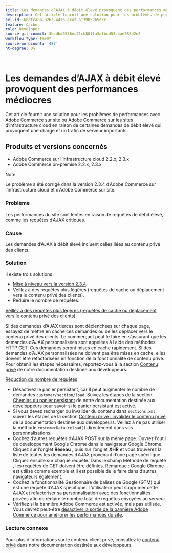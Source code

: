 ```yaml
---
title: Les demandes d’AJAX à débit élevé provoquent des performances médiocres
description: Cet article fournit une solution pour les problèmes de performances avec Adobe Commerce sur site ou Adobe Commerce sur les sites d’infrastructure cloud en raison de certaines demandes de débit élevé qui provoquent une charge et un trafic de serveur importants.
exl-id: 68dfca8a-826c-4476-acaf-a139052b5dcc
feature: Cache
role: Developer
source-git-commit: 3bcdbd0536ec71cb80ffa3afbcd53c4ae385d2e3
workflow-type: tm+mt
source-wordcount: '487'
ht-degree: 0%

---
```


# Les demandes d’AJAX à débit élevé provoquent des performances médiocres

Cet article fournit une solution pour les problèmes de performances avec Adobe Commerce sur site ou Adobe Commerce sur les sites d’infrastructure cloud en raison de certaines demandes de débit élevé qui provoquent une charge et un trafic de serveur importants.

## Produits et versions concernés

* Adobe Commerce sur l’infrastructure cloud 2.2.x, 2.3.x
* Adobe Commerce on-premise 2.2.x, 2.3.x

>[!NOTE]
>
>Le problème a été corrigé dans la version 2.3.4 d’Adobe Commerce sur l’infrastructure cloud et d’Adobe Commerce sur site.

### Problème

Les performances du site sont lentes en raison de requêtes de débit élevé, comme les requêtes d’AJAX critiques.

### Cause

Les demandes d’AJAX à débit élevé incluent celles liées au contenu privé des clients.

### Solution

Il existe trois solutions :

* [Mise à niveau vers la version 2.3.4](https://experienceleague.adobe.com/fr/docs/commerce-cloud-service/user-guide/develop/upgrade/commerce-version).
* Veillez à des requêtes plus légères (requêtes de cache ou déplacement vers le contenu privé des clients).
* Réduire le nombre de requêtes.

<u>Veillez à des requêtes plus légères (requêtes de cache ou déplacement vers le contenu privé des clients)</u>

Si des demandes d’AJAX tierces sont déclenchées sur chaque page, essayez de mettre en cache ces demandes ou de les déplacer vers le contenu privé des clients. Le commerçant peut le faire en s’assurant que les demandes d’AJAX personnalisées sont appelées à l’aide des méthodes HTTP GET. Ces demandes seront mises en cache rapidement. Si des demandes d’AJAX personnalisées ne doivent pas être mises en cache, elles doivent être refactorisées en fonction de la fonctionnalité de contenu privé. Pour obtenir les étapes nécessaires, reportez-vous à la section [Contenu privé](https://developer.adobe.com/commerce/php/development/cache/page/private-content/) de notre documentation destinée aux développeurs.

<u>Réduction du nombre de requêtes</u>

* Désactivez le panier persistant, car il peut augmenter le nombre de demandes `customer/section/load`. Suivez les étapes de la section [Chemins du panier persistant](https://experienceleague.adobe.com/fr/docs/commerce-operations/configuration-guide/paths/config-reference-general) de notre documentation destinée aux développeurs pour savoir si le panier persistant est activé.
* Si vous devez recharger ou invalider du contenu dans `sections.xml`, suivez les étapes de la section [Contenu privé : invalider le contenu privé](https://developer.adobe.com/commerce/php/development/cache/page/private-content/#invalidate-private-content) de la documentation destinée aux développeurs. Veillez à ne pas utiliser la méthode `customerData.reload()` directement dans vos personnalisations.
* Cochez d’autres requêtes d’AJAX POST sur la même page. Ouvrez l’outil de développement Google Chrome dans le navigateur Google Chrome. Cliquez sur l’onglet **Réseau** , puis sur l’onglet **XHR** et vous trouverez la liste de toutes les demandes d’AJAX provenant d’une page spécifique. Cliquez ensuite sur chaque requête. Dans le champ Méthode de requête , les requêtes de GET doivent être définies. Remarque : Google Chrome est utilisé comme exemple et il est possible de le faire dans d’autres navigateurs également.
* Cochez la fonctionnalité Gestionnaire de balises de Google (GTM) qui est une requête d’AJAX spécifique. L’utilisateur peut supprimer cette AJAX et refactoriser sa personnalisation avec des fonctionnalités privées afin de réduire le nombre total de requêtes envoyées au serveur.
* Vérifiez si la bannière Adobe Commerce est activée, mais pas utilisée. Vous devrez peut-être [désactiver la sortie de la bannière Adobe Commerce pour améliorer les performances du site](/help/troubleshooting/miscellaneous/disable-magento-banner-output-to-improve-site-performance.md).

### Lecture connexe

Pour plus d’informations sur le contenu client privé, consultez le [contenu privé](https://developer.adobe.com/commerce/php/development/cache/page/private-content/) dans notre documentation destinée aux développeurs.
